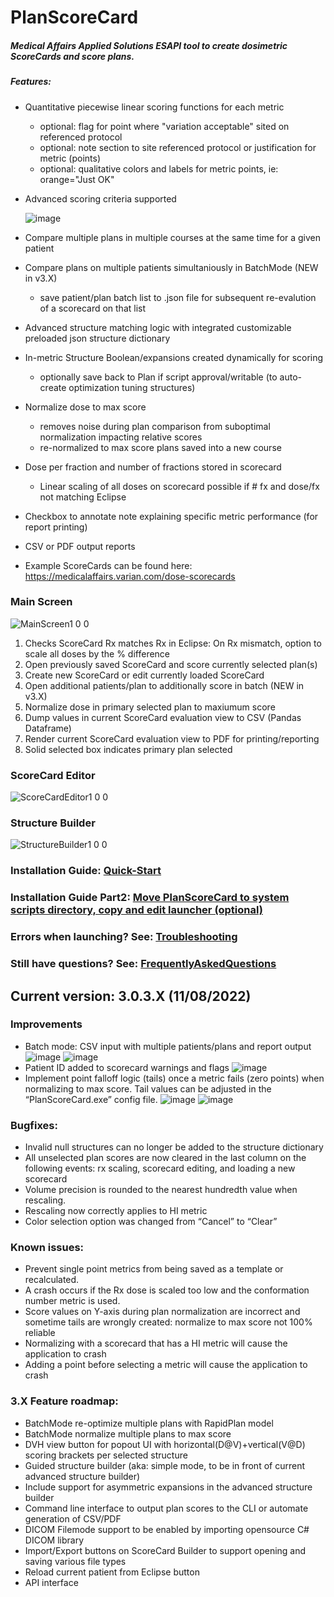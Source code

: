 # PlanScoreCard

##### Medical Affairs Applied Solutions ESAPI tool to create dosimetric ScoreCards and score plans.
##### Features:
* Quantitative piecewise linear scoring functions for each metric
  * optional: flag for point where "variation acceptable" sited on referenced protocol
  * optional: note section to site referenced protocol or justification for metric (points)
  * optional: qualitative colors and labels for metric points, ie: orange="Just OK"
* Advanced scoring criteria supported

  ![image](https://user-images.githubusercontent.com/78000769/208264370-51b853f4-59dd-498a-8dd7-17b093d0e6f2.png)
  
* Compare multiple plans in multiple courses at the same time for a given patient
* Compare plans on multiple patients simultaniously in BatchMode (NEW in v3.X)
  * save patient/plan batch list to .json file for subsequent re-evalution of a scorecard on that list
* Advanced structure matching logic with integrated customizable preloaded json structure dictionary
* In-metric Structure Boolean/expansions created dynamically for scoring 
  * optionally save back to Plan if script approval/writable (to auto-create optimization tuning structures)
* Normalize dose to max score
  * removes noise during plan comparison from suboptimal normalization impacting relative scores
  * re-normalized to max score plans saved into a new course
* Dose per fraction and number of fractions stored in scorecard
  * Linear scaling of all doses on scorecard possible if # fx and dose/fx not matching Eclipse
* Checkbox to annotate note explaining specific metric performance (for report printing)
* CSV or PDF output reports
* Example ScoreCards can be found here: https://medicalaffairs.varian.com/dose-scorecards

### Main Screen
![MainScreen1 0 0](https://user-images.githubusercontent.com/78000769/200408043-41a14e05-d9e3-4cad-99a0-442bf8e6a654.png)
1) Checks ScoreCard Rx matches Rx in Eclipse: On Rx mismatch, option to scale all doses by the % difference
2) Open previously saved ScoreCard and score currently selected plan(s)
3) Create new ScoreCard or edit currently loaded ScoreCard
4) Open additional patients/plan to additionally score in batch (NEW in v3.X)
5) Normalize dose in primary selected plan to maxiumum score
6) Dump values in current ScoreCard evaluation view to CSV (Pandas Dataframe)
7) Render current ScoreCard evaluation view to PDF for printing/reporting
8) Solid selected box indicates primary plan selected 

### ScoreCard Editor
![ScoreCardEditor1 0 0](https://user-images.githubusercontent.com/78000769/169741156-a27d6165-616a-4181-80a7-74ed7923e8eb.png)

### Structure Builder
![StructureBuilder1 0 0](https://user-images.githubusercontent.com/78000769/169741212-82f16a0d-1e11-4ee4-863d-ac2446486c5b.png)

### Installation Guide: [Quick-Start](../master/BasicInstallQuickStart.md)

### Installation Guide Part2: [Move PlanScoreCard to system scripts directory, copy and edit launcher (optional)](../master/InstallGuidePart2IntoSystemScriptsDirectory.md)

### Errors when launching? See: [Troubleshooting](../master/Troubleshooting.md)

### Still have questions? See: [FrequentlyAskedQuestions](../master/FAQ.md)

## Current version: 3.0.3.X (11/08/2022)
### Improvements
* Batch mode: CSV input with multiple patients/plans and report output 
![image](https://user-images.githubusercontent.com/78000769/208266047-331154ea-946f-4e5f-9597-7f3a20297e93.png)
![image](https://user-images.githubusercontent.com/78000769/208266064-b38b04d9-f2d6-4797-8017-e54d4b691f6b.png)
* Patient ID added to scorecard warnings and flags 
![image](https://user-images.githubusercontent.com/78000769/208266072-672c2a4f-03d2-4552-b4d6-988bdfe5ded8.png)
* Implement point falloff logic (tails) once a metric fails (zero points) when normalizing to max score. Tail values can be adjusted in the “PlanScoreCard.exe” config file.
![image](https://user-images.githubusercontent.com/78000769/208266421-e0f8ca06-cb41-474a-9c87-ea2559cbc623.png)
![image](https://user-images.githubusercontent.com/78000769/208266434-d454fbb3-784c-45f3-9013-9d02149aaa41.png)


### Bugfixes: 

* Invalid null structures can no longer be added to the structure dictionary 
* All unselected plan scores are now cleared in the last column on the following events: rx scaling, scorecard editing, and loading a new scorecard 
* Volume precision is rounded to the nearest hundredth value when rescaling. 
* Rescaling now correctly applies to HI metric 
* Color selection option was changed from “Cancel” to “Clear” 

### Known issues: 

* Prevent single point metrics from being saved as a template or recalculated. 
* A crash occurs if the Rx dose is scaled too low and the conformation number metric is used. 
* Score values on Y-axis during plan normalization are incorrect and sometime tails are wrongly created: normalize to max score not 100% reliable
* Normalizing with a scorecard that has a HI metric will cause the application to crash 
* Adding a point before selecting a metric will cause the application to crash 

### 3.X Feature roadmap: 
* BatchMode re-optimize multiple plans with RapidPlan model
*	BatchMode normalize multiple plans to max score
* DVH view button for popout UI with horizontal(D@V)+vertical(V@D) scoring brackets per selected structure
*	Guided structure builder (aka: simple mode, to be in front of current advanced structure builder)
*	Include support for asymmetric expansions in the advanced structure builder
*	Command line interface to output plan scores to the CLI or automate generation of CSV/PDF
* DICOM Filemode support to be enabled by importing opensource C# DICOM library
*	Import/Export buttons on ScoreCard Builder to support opening and saving various file types
*	Reload current patient from Eclipse button
* API interface

